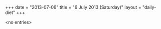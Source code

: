 +++
date = "2013-07-06"
title = "6 July 2013 (Saturday)"
layout = "daily-diet"
+++

<p>&lt;no entries&gt;</p>